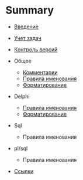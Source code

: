 # Summary
* [Введение](ReadMe.md)
* [Учет задач](task_manager.md)
* [Контроль версий](vcs.md)
* Общее 
   * [Комментарии](general/comments.md)
   * [Правила именования](general/naming_convention.md)
   * [Форматирование](general/formatting.md)
* Delphi
   * [Правила именования](delphi/naming_convention.md)
   * [Форматирование](delphi/formatting.md)
* Sql
  * Правила именования 
* pl/sql
  * Правила именования 
  
* [Ссылки](links.md) 
   
